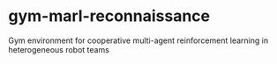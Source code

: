 # gym-marl-reconnaissance

Gym environment for cooperative multi-agent reinforcement learning in heterogeneous robot teams
